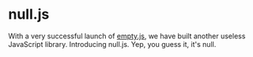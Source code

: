 # null.js

With a very successful launch of <a href="https://github.com/stack247/empty.js">empty.js</a>, we have built another useless JavaScript library. Introducing null.js. Yep, you guess it, it's null.

